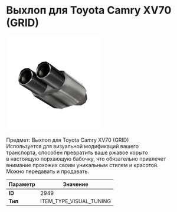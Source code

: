 # Выхлоп для Toyota Camry XV70 (GRID)

![Item Image](../img/2949.webp?raw=true)

Предмет: Выхлоп для Toyota Camry XV70 (GRID)<br>Используется для визуальной модификаций вашего<br>транспорта, способен превратить ваше ржавое корыто<br>в настоящую порхающую бабочку, что обязательно привлечет<br>внимание прохожих своим уникальным стилем и красотой.<br>Можно передавать и продавать.


| Параметр | Значение |
|----------|----------|
| **ID** | 2949 |
| **Тип** | ITEM_TYPE_VISUAL_TUNING |

